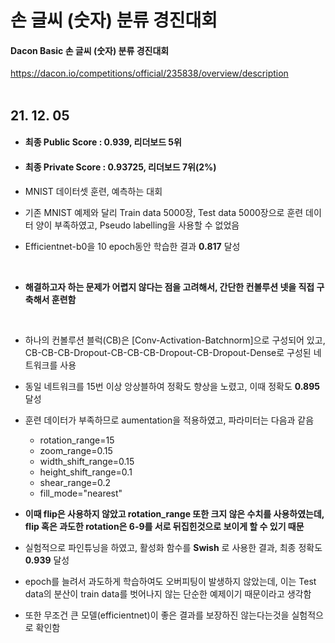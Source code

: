 # 손 글씨 (숫자) 분류 경진대회
#### Dacon Basic 손 글씨 (숫자) 분류 경진대회
<https://dacon.io/competitions/official/235838/overview/description>
</br>
</br>

## 21. 12. 05

* #### 최종 Public Score : 0.939, 리더보드 5위

* #### 최종 Private Score : 0.93725, 리더보드 7위(2%)

  

* MNIST 데이터셋 훈련, 예측하는 대회

* 기존 MNIST 예제와 달리 Train data 5000장, Test data 5000장으로 훈련 데이터 양이 부족하였고, Pseudo labelling을 사용할 수 없었음

* Efficientnet-b0을 10 epoch동안 학습한 결과 **0.817** 달성
</br>

* **해결하고자 하는 문제가 어렵지 않다는 점을 고려해서, 간단한 컨볼루션 넷을 직접 구축해서 훈련함**
</br>
  

* 하나의 컨볼루션 블럭(CB)은 [Conv-Activation-Batchnorm]으로 구성되어 있고, </br>CB-CB-CB-Dropout-CB-CB-CB-Dropout-CB-Dropout-Dense로 구성된 네트워크를 사용

* 동일 네트워크를 15번 이상 앙상블하여 정확도 향상을 노렸고, 이때 정확도 **0.895** 달성

* 훈련 데이터가 부족하므로 aumentation을 적용하였고, 파라미터는 다음과 같음

  * rotation_range=15
  * zoom_range=0.15
  * width_shift_range=0.15
  * height_shift_range=0.1
  * shear_range=0.2
  * fill_mode="nearest"

* **이때 flip은 사용하지 않았고 rotation_range 또한 크지 않은 수치를 사용하였는데, flip 혹은 과도한 rotation은 6-9를 서로 뒤집힌것으로 보이게 할 수 있기 때문**
* 실험적으로 파인튜닝을 하였고, 활성화 함수를 **Swish** 로 사용한 결과, 최종 정확도 **0.939** 달성



* epoch를 늘려서 과도하게 학습하여도 오버피팅이 발생하지 않았는데, 이는 Test data의 분산이 train data를 벗어나지 않는 단순한 예제이기 때문이라고 생각함
* 또한 무조건 큰 모델(efficientnet)이 좋은 결과를 보장하진 않는다는것을 실험적으로 확인함
